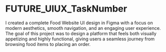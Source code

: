 # FUTURE_UIUX_TaskNumber
I created a complete Food Website UI design in Figma with a focus on modern aesthetics, smooth navigation, and an engaging user experience. The goal of this project was to design a platform that feels both visually appetizing and highly functional, giving users a seamless journey from browsing food items to placing an order.
